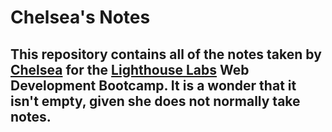 # Chelsea's Notes

## This repository contains all of the notes taken by [Chelsea](https://github.com/sachieko) for the [Lighthouse Labs](https://www.lighthouselabs.ca) Web Development Bootcamp. It is a wonder that it isn't empty, given she does not normally take notes.


